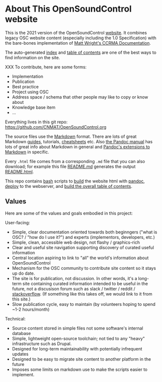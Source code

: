# About This OpenSoundControl website

This is the 2021 version of the OpenSoundControl
[website](opensoundcontrol.org). It combines legacy OSC website
content (especially including the 1.0 Specification) with the
bare-bones implementation of [Matt Wright's CCRMA
Documentation](https://ccrma.stanford.edu/docs/toc.html).


The auto-generated [index](index.html) and [table of
contents](toc.html) are one of the best ways to find information on
the site.


XXX To contribute, here are some forms:

* Implementation
* Publication
* Best practice
* Project using OSC
* Address space / schema that other people may like to copy or know about
* Knowledge base item
* ...

Everything lives in this git repo:
<https://github.com/CNMAT/OpenSoundControl.org>


The source files use the
[Markdown](https://daringfireball.net/projects/markdown/)
format. 
There
are
lots
of
great
Markdown
[guides](https://www.markdownguide.org),
tutorials,
[cheatsheets](https://github.com/adam-p/markdown-here/wiki/Markdown-Cheatsheet)
etc.
Also 
[the Pandoc manual](https://pandoc.org/MANUAL.html) 
has lots of great info about Markdown in general and 
[Pandoc's extensions to
Markdown](https://pandoc.org/MANUAL.html#pandocs-markdown) in
specific.

Every `.html` file comes from a corresponding `.md` file that you can
also download; for example this file [README.md](README.md) generates
the output [README.html](README.html).

This repo contains
[bash](https://en.wikipedia.org/wiki/Bash_(Unix_shell)) scripts to
[build](build.sh) the website html with [pandoc](https://pandoc.org),
[deploy](deploy.sh) to the webserver, and [build the overall table of
contents](buildindex.sh).

## Values

Here are some of the values and goals embodied in this project:

User-facing:

* Simple, clear documentation oriented towards both beginngers ("what
  is OSC? / "how do I use it?") and experts (implementors, developers, etc.)
* Simple, clean, accessible web design, not flashy / graphics-rich
* Clear and useful site navigation supporting discovery of curated
  useful information
* Central location aspiring to link to "all" the world's information
  about OpenSoundControl
* Mechanism for the OSC community to contribute site content so it stays
  up do date.
* The site is for publication, not discussion. In other words, it's a
  long-term site containing curated information intended to be useful
  in the future, not a discusison forum such as slack / twitter /
  reddit /
  [stackoverflow](https://stackoverflow.com/search?q=opensoundcontrol).
  (If something like this takes off, we would link to it from this
  site.)
* Slow publication cycle, easy to maintain (by volunteers hoping to
  spend ~1-2 hours/month)


Technical:

* Source content stored in simple files not some software's internal
  database
* Simple, lightweight open-source toolchain; not tied to any "heavy"
  infrastructure such as Drupal.
* Designed for long-term maintainability with potentially infrequent updates
* Designed to be easy to migrate site content to another platform in the future
* Imposes some limits on markdown use to make the scripts easier to implement.
